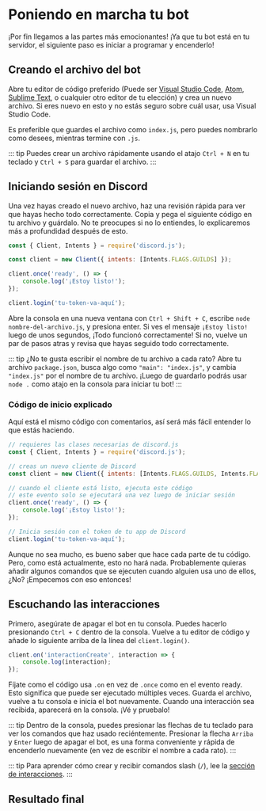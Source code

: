 # Poniendo en marcha tu bot

¡Por fin llegamos a las partes más emocionantes! ¡Ya que tu bot está en tu servidor, el siguiente paso es iniciar a programar y encenderlo!

## Creando el archivo del bot

Abre tu editor de código preferido (Puede ser [Visual Studio Code](https://code.visualstudio.com/), [Atom](https://atom.io/), [Sublime Text](https://www.sublimetext.com/), o cualquier otro editor de tu elección) y crea un nuevo archivo. Si eres nuevo en esto y no estás seguro sobre cuál usar, usa Visual Studio Code.

Es preferible que guardes el archivo como `index.js`, pero puedes nombrarlo como desees, mientras termine con `.js`.

::: tip
Puedes crear un archivo rápidamente usando el atajo `Ctrl + N` en tu teclado y `Ctrl + S` para guardar el archivo.
:::

## Iniciando sesión en Discord

Una vez hayas creado el nuevo archivo, haz una revisión rápida para ver que hayas hecho todo correctamente. Copia y pega el siguiente código en tu archivo y guárdalo. No te preocupes si no lo entiendes, lo explicaremos más a profundidad después de esto.


```js
const { Client, Intents } = require('discord.js');

const client = new Client({ intents: [Intents.FLAGS.GUILDS] });

client.once('ready', () => {
	console.log('¡Estoy listo!');
});

client.login('tu-token-va-aquí');
```

Abre la consola en una nueva ventana con `Ctrl + Shift + C`, escribe `node nombre-del-archivo.js`, y presiona enter. Si ves el mensaje `¡Estoy listo!` luego de unos segundos, ¡Todo funcionó correctamente! Si no, vuelve un par de pasos atras y revisa que hayas seguido todo correctamente.


::: tip
¿No te gusta escribir el nombre de tu archivo a cada rato? Abre tu archivo `package.json`, busca algo como `"main": "index.js"`, y cambia `"index.js"` por el nombre de tu archivo. ¡Luego de guardarlo podrás usar `node .` como atajo en la consola para iniciar tu bot!
:::

### Código de inicio explicado

Aquí está el mismo código con comentarios, así será más fácil entender lo que estás haciendo.
```js
// requieres las clases necesarias de discord.js
const { Client, Intents } = require('discord.js');

// creas un nuevo cliente de Discord
const client = new Client({ intents: [Intents.FLAGS.GUILDS, Intents.FLAGS.GUILD_MESSAGES] });

// cuando el cliente está listo, ejecuta este código
// este evento solo se ejecutará una vez luego de iniciar sesión
client.once('ready', () => {
	console.log('¡Estoy listo!');
});

// Inicia sesión con el token de tu app de Discord
client.login('tu-token-va-aquí');
```

Aunque no sea mucho, es bueno saber que hace cada parte de tu código. Pero, como está actualmente, esto no hará nada. Probablemente quieras añadir algunos comandos que se ejecuten cuando alguien usa uno de ellos, ¿No? ¡Empecemos con eso entonces!

## Escuchando las interacciones

Primero, asegúrate de apagar el bot en tu consola. Puedes hacerlo presionando `Ctrl + C` dentro de la consola. Vuelve a tu editor de código y añade lo siguiente arriba de la línea del `client.login()`.

```js
client.on('interactionCreate', interaction => {
	console.log(interaction);
});
```

Fíjate como el código usa `.on` en vez de `.once` como en el evento ready. Esto significa que puede ser ejecutado múltiples veces. Guarda el archivo, vuelve a tu consola e inicia el bot nuevamente. Cuando una interacción sea recibida, aparecerá en la consola. ¡Vé y pruebalo!

::: tip
Dentro de la consola, puedes presionar las flechas de tu teclado para ver los comandos que haz usado reciéntemente. Presionar la flecha `Arriba` y `Enter` luego de apagar el bot, es una forma conveniente y rápida de encenderlo nuevamente (en vez de escribir el nombre a cada rato).
:::

::: tip
Para aprender cómo crear y recibir comandos slash (`/`), lee la [sección de interacciones](/interacciones/registrando-comandos-de-barra.html).
:::

## Resultado final

<ResultingCode path="creando-tu-bot/en-marcha" />
